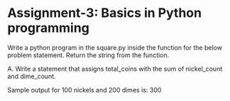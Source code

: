 # Assignment-3: Basics in Python programming

Write a python program in the square.py inside the function for the below problem statement. Return the string from the function.

A.	Write a statement that assigns total_coins with the sum of nickel_count and dime_count. 

Sample output for 100 nickels and 200 dimes is:
300



